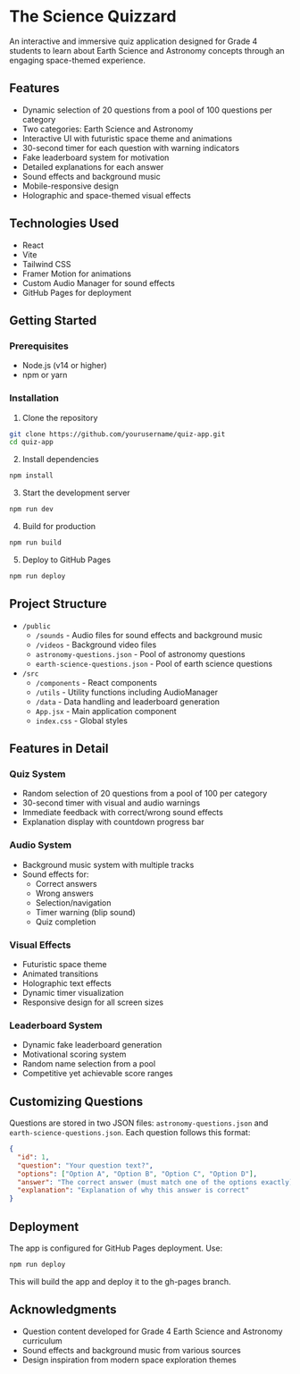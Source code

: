 # The Science Quizzard

An interactive and immersive quiz application designed for Grade 4 students to learn about Earth Science and Astronomy concepts through an engaging space-themed experience.

## Features

- Dynamic selection of 20 questions from a pool of 100 questions per category
- Two categories: Earth Science and Astronomy
- Interactive UI with futuristic space theme and animations
- 30-second timer for each question with warning indicators
- Fake leaderboard system for motivation
- Detailed explanations for each answer
- Sound effects and background music
- Mobile-responsive design
- Holographic and space-themed visual effects

## Technologies Used

- React
- Vite
- Tailwind CSS
- Framer Motion for animations
- Custom Audio Manager for sound effects
- GitHub Pages for deployment

## Getting Started

### Prerequisites

- Node.js (v14 or higher)
- npm or yarn

### Installation

1. Clone the repository
```bash
git clone https://github.com/yourusername/quiz-app.git
cd quiz-app
```

2. Install dependencies
```bash
npm install
```

3. Start the development server
```bash
npm run dev
```

4. Build for production
```bash
npm run build
```

5. Deploy to GitHub Pages
```bash
npm run deploy
```

## Project Structure

- `/public` 
  - `/sounds` - Audio files for sound effects and background music
  - `/videos` - Background video files
  - `astronomy-questions.json` - Pool of astronomy questions
  - `earth-science-questions.json` - Pool of earth science questions
- `/src` 
  - `/components` - React components
  - `/utils` - Utility functions including AudioManager
  - `/data` - Data handling and leaderboard generation
  - `App.jsx` - Main application component
  - `index.css` - Global styles

## Features in Detail

### Quiz System
- Random selection of 20 questions from a pool of 100 per category
- 30-second timer with visual and audio warnings
- Immediate feedback with correct/wrong sound effects
- Explanation display with countdown progress bar

### Audio System
- Background music system with multiple tracks
- Sound effects for:
  - Correct answers
  - Wrong answers
  - Selection/navigation
  - Timer warning (blip sound)
  - Quiz completion

### Visual Effects
- Futuristic space theme
- Animated transitions
- Holographic text effects
- Dynamic timer visualization
- Responsive design for all screen sizes

### Leaderboard System
- Dynamic fake leaderboard generation
- Motivational scoring system
- Random name selection from a pool
- Competitive yet achievable score ranges

## Customizing Questions

Questions are stored in two JSON files: `astronomy-questions.json` and `earth-science-questions.json`. Each question follows this format:

```json
{
  "id": 1,
  "question": "Your question text?",
  "options": ["Option A", "Option B", "Option C", "Option D"],
  "answer": "The correct answer (must match one of the options exactly)",
  "explanation": "Explanation of why this answer is correct"
}
```

## Deployment

The app is configured for GitHub Pages deployment. Use:
```bash
npm run deploy
```

This will build the app and deploy it to the gh-pages branch.

## Acknowledgments

- Question content developed for Grade 4 Earth Science and Astronomy curriculum
- Sound effects and background music from various sources
- Design inspiration from modern space exploration themes
